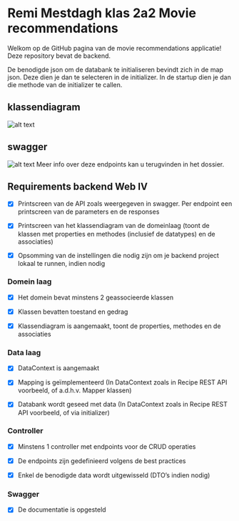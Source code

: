 # Remi Mestdagh klas 2a2 Movie recommendations
Welkom op de GitHub pagina van de movie recommendations applicatie! Deze repository bevat de backend.

De benodigde json om de databank te initialiseren bevindt zich in de map json. Deze dien je dan te selecteren in de initializer. In de startup dien je dan die methode van de initializer te callen.

## klassendiagram
![alt text]( https://github.com/Web-IV/1920-a2-be-remimestdagh/blob/master/screenshots/klassendiagram.png "klassendiagram")
## swagger
![alt text]( https://github.com/Web-IV/1920-a2-be-remimestdagh/blob/master/screenshots/swagger.png "swagger documentatie")
Meer info over deze endpoints kan u terugvinden in het dossier.




## Requirements backend Web IV

- [x] Printscreen van de API zoals weergegeven in swagger. Per endpoint een printscreen van de parameters en de responses

- [x] Printscreen van het klassendiagram van de domeinlaag (toont de klassen met properties en methodes (inclusief de datatypes) en de associaties)

- [x] Opsomming van de instellingen die nodig zijn om je backend project lokaal te runnen, indien nodig

### Domein laag

- [x] Het domein bevat minstens 2 geassocieerde klassen

- [x] Klassen bevatten toestand en gedrag

- [x] Klassendiagram is aangemaakt, toont de properties, methodes en de associaties

### Data laag

- [x] DataContext is aangemaakt

- [x] Mapping is geïmplementeerd (In DataContext zoals in Recipe REST API voorbeeld, of a.d.h.v. Mapper klassen)

- [x] Databank wordt geseed met data (In DataContext zoals in Recipe REST API voorbeeld, of via initializer)

### Controller

- [x] Minstens 1 controller met endpoints voor de CRUD operaties

- [x] De endpoints zijn gedefinieerd volgens de best practices

- [x] Enkel de benodigde data wordt uitgewisseld (DTO’s indien nodig)

### Swagger

- [x] De documentatie is opgesteld
